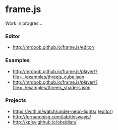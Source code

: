 # frame.js

Work in progres...

### Editor

* http://mrdoob.github.io/frame.js/editor/

### Examples

* http://mrdoob.github.io/frame.js/player/?file=../examples/threejs_cube.json  
* http://mrdoob.github.io/frame.js/player/?file=../examples/threejs_shaders.json

### Projects

* https://with.in/watch/under-neon-lights/  ([editor](https://within-unlimited.github.io/under-neon-lights/))
* http://fernandojsg.com/lab/thiswayjs/  
* http://xplsv.github.io/obsidian/
